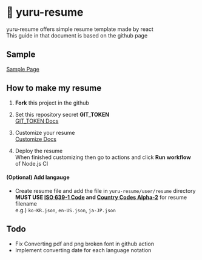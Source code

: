 # 📝 yuru-resume
yuru-resume offers simple resume template made by react  
This guide in that document is based on the github page

## Sample
[Sample Page](https://lumyjuwon.github.io/yuru-resume/sample/)

## How to make my resume

1. **Fork** this project in the github  

2. Set this repository secret **GIT_TOKEN**  
[GIT_TOKEN Docs](https://github.com/lumyjuwon/yuru-resume/blob/master/docs/GIT_TOKEN.md)
   
3. Customize your resume  
[Customize Docs](https://github.com/lumyjuwon/yuru-resume/blob/master/docs/CUSTOMIZE.md)

4. Deploy the resume  
When finished customizing then go to actions and click **Run workflow** of Node.js CI

#### (Optional) Add langauge
- Create resume file and add the file in `yuru-resume/user/resume` directory  
  **MUST USE [ISO 639-1 Code](https://en.wikipedia.org/wiki/List_of_ISO_639-1_codes) and [Country Codes Alpha-2](https://en.wikipedia.org/wiki/ISO_3166-1_alpha-2)** for resume filename  
e.g.) `ko-KR.json`, `en-US.json`, `ja-JP.json`

## Todo
- Fix Converting pdf and png broken font in github action
- Implement converting date for each language notation
